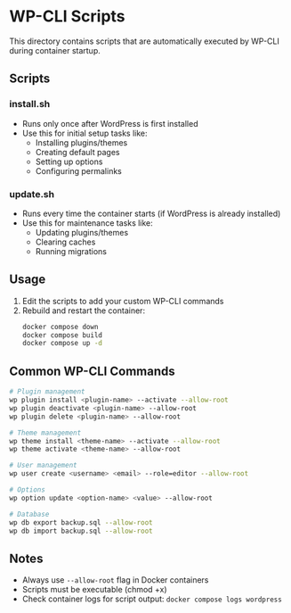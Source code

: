 # WP-CLI Scripts

This directory contains scripts that are automatically executed by WP-CLI during container startup.

## Scripts

### install.sh
- Runs only once after WordPress is first installed
- Use this for initial setup tasks like:
  - Installing plugins/themes
  - Creating default pages
  - Setting up options
  - Configuring permalinks

### update.sh
- Runs every time the container starts (if WordPress is already installed)
- Use this for maintenance tasks like:
  - Updating plugins/themes
  - Clearing caches
  - Running migrations

## Usage

1. Edit the scripts to add your custom WP-CLI commands
2. Rebuild and restart the container:
   ```bash
   docker compose down
   docker compose build
   docker compose up -d
   ```

## Common WP-CLI Commands

```bash
# Plugin management
wp plugin install <plugin-name> --activate --allow-root
wp plugin deactivate <plugin-name> --allow-root
wp plugin delete <plugin-name> --allow-root

# Theme management
wp theme install <theme-name> --activate --allow-root
wp theme activate <theme-name> --allow-root

# User management
wp user create <username> <email> --role=editor --allow-root

# Options
wp option update <option-name> <value> --allow-root

# Database
wp db export backup.sql --allow-root
wp db import backup.sql --allow-root
```

## Notes

- Always use `--allow-root` flag in Docker containers
- Scripts must be executable (chmod +x)
- Check container logs for script output: `docker compose logs wordpress`